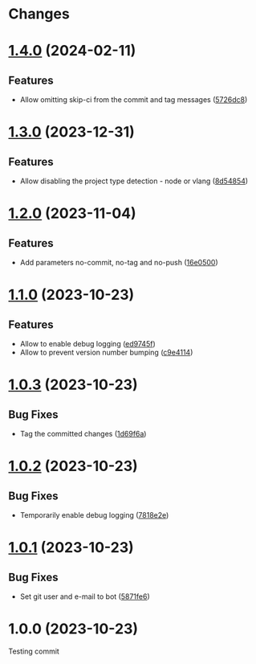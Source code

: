 # Changes

# [1.4.0](https://github.com/prantlf/finish-release-action/compare/v1.3.0...v1.4.0) (2024-02-11)

## Features

* Allow omitting skip-ci from the commit and tag messages ([5726dc8](https://github.com/prantlf/finish-release-action/commit/5726dc8bac0d08e5014d4258cd150c6daecca50b))

# [1.3.0](https://github.com/prantlf/finish-release-action/compare/v1.2.0...v1.3.0) (2023-12-31)

## Features

* Allow disabling the project type detection - node or vlang ([8d54854](https://github.com/prantlf/finish-release-action/commit/8d548541dd3d0f195a40857c065af9d213818b8d))

# [1.2.0](https://github.com/prantlf/finish-release-action/compare/v1.1.0...v1.2.0) (2023-11-04)

## Features

* Add parameters no-commit, no-tag and no-push ([16e0500](https://github.com/prantlf/finish-release-action/commit/16e0500558307e4af0a477f9fc26a3a77d6189ae))

# [1.1.0](https://github.com/prantlf/finish-release-action/compare/v1.0.3...v1.1.0) (2023-10-23)

## Features

* Allow to enable debug logging ([ed9745f](https://github.com/prantlf/finish-release-action/commit/ed9745fc8f0788278c799fe73ba09850e407c083))
* Allow to prevent version number bumping ([c9e4114](https://github.com/prantlf/finish-release-action/commit/c9e41146b5a3cf8361082b09ef471f455ca94ef7))

# [1.0.3](https://github.com/prantlf/finish-release-action/compare/v1.0.2...v1.0.3) (2023-10-23)

## Bug Fixes

* Tag the committed changes ([1d69f6a](https://github.com/prantlf/finish-release-action/commit/1d69f6ad0249dd6317ce066612d1b41970e7034c))

# [1.0.2](https://github.com/prantlf/finish-release-action/compare/v1.0.1...v1.0.2) (2023-10-23)

## Bug Fixes

* Temporarily enable debug logging ([7818e2e](https://github.com/prantlf/finish-release-action/commit/7818e2eabe5b284da92f0b51577660673281355e))

# [1.0.1](https://github.com/prantlf/finish-release-action/compare/v1.0.0...v1.0.1) (2023-10-23)

## Bug Fixes

* Set git user and e-mail to bot ([5871fe6](https://github.com/prantlf/finish-release-action/commit/5871fe6dc2cf8666e66e32afbf614df770bd968d))

# 1.0.0 (2023-10-23)

Testing commit
